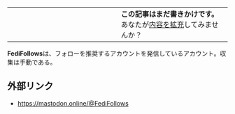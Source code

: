 <div>

<table>
<colgroup>
<col style="width: 50%" />
<col style="width: 50%" />
</colgroup>
<tbody>
<tr class="odd">
<td></td>
<td><strong>この記事はまだ書きかけです。</strong>
<div>
あなたが<a href="https://ja.mstdn.wiki/FediFollows&amp;action=edit" rel="nofollow">内容を拡充</a>してみませんか？
</div></td>
</tr>
</tbody>
</table>

**FediFollows**は、フォローを推奨するアカウントを発信しているアカウント。収集は手動である。

## 外部リンク

-   <a href="https://mastodon.online/@FediFollows" rel="nofollow">https://mastodon.online/@FediFollows</a>

</div>
